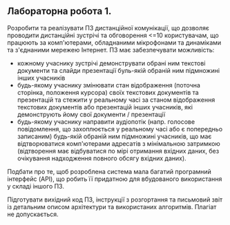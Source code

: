 ## Лабораторна робота 1.

Розробити та реалізувати ПЗ дистанційної комунікації, що дозволяє проводити дистанційні зустрічі та обговорення <=10 користувачам, що працюють за комп'ютерами, обладнаними мікрофонами та динаміками та з'єднаними мережею Інтернет. ПЗ має забезпечувати можливість:
+ кожному учаснику зустрічі демонструвати обрані ним текстові документи та слайди презентації буль-якій обраній ним підмножині інших учасників
+ будь-якому учаснику змінювати стан відображення (поточна сторінка, положення курсора) своїх текстових документів та презентацій та стежити у реальному часі за станом відображення текстових документів або презентацій інших учасників, які демонструють йому свої документи / презентації
+ будь-якому учаснику направити аудіопотік (напр. голосове повідомлення, що захоплюється у реальному часі або є попередньо записаним) будь-якій обраній ним підмножині учасників, що має відтворюватися комп'ютерами адресатів з мінімальною затримкою (відтворення має відбуватися по мірі отримання вхідних даних, без очікування надходження повного обсягу вхідних даних).

Подбати про те, щоб розроблена система мала багатий програмний інтерфейс (API), що робить її придатною для вбудованого використання у складі іншого ПЗ.

Підготувати вихідний код ПЗ, інструкції з розгортання та письмовий звіт із детальним описом архітектури та використаних алгоритмів. Плагіат не допускається.